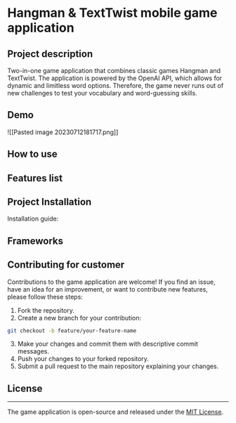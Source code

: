 # Hangman & TextTwist mobile game application

## Project description
Two-in-one game application that combines classic games Hangman and TextTwist. The application is powered by the OpenAI API, which allows for dynamic and limitless word options. Therefore, the game never runs out of new challenges to test your vocabulary and word-guessing skills.

## Demo
![[Pasted image 20230712181717.png]]
## How to use

## Features list

## Project Installation
Installation guide:

## Frameworks

## Contributing  for customer
Contributions to the game application are welcome! If you find an issue, have an idea for an improvement, or want to contribute new features, please follow these steps:
1. Fork the repository.
1. Create a new branch for your contribution:
```bash
git checkout -b feature/your-feature-name
```
3. Make your changes and commit them with descriptive commit messages.
4. Push your changes to your forked repository.
5. Submit a pull request to the main repository explaining your changes.

## License
---
The game application is open-source and released under the [MIT License](https://opensource.org/license/mit/).